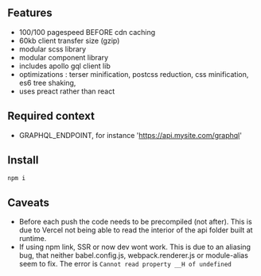 ## Features 

+ 100/100 pagespeed BEFORE cdn caching
+ 60kb client transfer size (gzip)
+ modular scss library
+ modular component library
+ includes apollo gql client lib
+ optimizations : terser minification, postcss reduction, css minification, es6 tree shaking, 
+ uses preact rather than react

## Required context

+ GRAPHQL_ENDPOINT, for instance 'https://api.mysite.com/graphql'

## Install


```
npm i
```

## Caveats

+ Before each push the code needs to be precompiled (not after). This is due to Vercel not being able to read the interior of the api folder built at runtime.
+ If using npm link, SSR or now dev wont work. This is due to an aliasing bug, that neither babel.config.js, webpack.renderer.js or module-alias seem to fix. The error is `Cannot read property __H of undefined`
